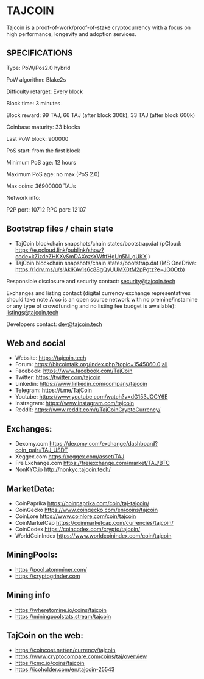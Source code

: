 TAJCOIN
======

Tajcoin is a proof-of-work/proof-of-stake cryptocurrency with a focus on high performance, longevity and adoption services.


SPECIFICATIONS
--------------
Type:                   PoW/Pos2.0 hybrid

PoW algorithm:          Blake2s

Difficulty retarget:    Every block

Block time:             3 minutes

Block reward:           99 TAJ, 66 TAJ (after block 300k), 33 TAJ (after block 600k)

Coinbase maturity:      33 blocks

Last PoW block:         900000

PoS start:              from the first block

Minimum PoS age:        12 hours

Maximum PoS age:        no max (PoS 2.0)

Max coins:              36900000 TAJs

Network info:

P2P port: 10712
RPC port: 12107

## Bootstrap files / chain state

* TajCoin blockchain snapshots/chain states/bootstrap.dat (pCloud: https://e.pcloud.link/publink/show?code=kZizdeZHKXySmDAXozsYWftfHgUg5NLgUKX ) 
* TajCoin blockchain snapshots/chain states/bootstrap.dat (MS OneDrive: https://1drv.ms/u/s!AklKAv1s6c88gQyUUMX0tM2pPgtz?e=JO0Otb)

Responsible disclosure and security contact: security@tajcoin.tech

Exchanges and listing contact (digital currency exchange representatives should take note Arco is an open source network with no premine/instamine or any type of crowdfunding and no listing fee budget is awailable): listings@tajcoin.tech

Developers contact: dev@tajcoin.tech

## Web and social

* Website: https://tajcoin.tech
* Forum: https://bitcointalk.org/index.php?topic=1545060.0;all
* Facebook: https://www.facebook.com/TajCoin
* Twitter: https://twitter.com/tajcoin
* Linkedin: https://www.linkedin.com/company/tajcoin
* Telegram: https://t.me/TajCoin
* Youtube: https://www.youtube.com/watch?v=dG153JOCY6E 
* Instragram: https://www.instagram.com/tajcoin
* Reddit: https://www.reddit.com/r/TajCoinCryptoCurrency/

## Exchanges:

* Dexomy.com https://dexomy.com/exchange/dashboard?coin_pair=TAJ_USDT
* Xeggex.com https://xeggex.com/asset/TAJ
* FreiExchange.com https://freiexchange.com/market/TAJ/BTC
* NonKYC.io http://nonkyc.tajcoin.tech/


## MarketData:

* CoinPaprika https://coinpaprika.com/coin/taj-tajcoin/
* CoinGecko https://www.coingecko.com/en/coins/tajcoin
* CoinLore https://www.coinlore.com/coin/tajcoin
* CoinMarketCap https://coinmarketcap.com/currencies/tajcoin/
* CoinCodex https://coincodex.com/crypto/tajcoin/
* WorldCoinIndex https://www.worldcoinindex.com/coin/tajcoin

## MiningPools:  

* https://pool.atomminer.com/
* https://cryptogrinder.com

## Mining info
* https://wheretomine.io/coins/tajcoin
* https://miningpoolstats.stream/tajcoin

## TajCoin on the web:

* https://coincost.net/en/currency/tajcoin
* https://www.cryptocompare.com/coins/taj/overview
* https://cmc.io/coins/tajcoin
* https://icoholder.com/en/tajcoin-25543

